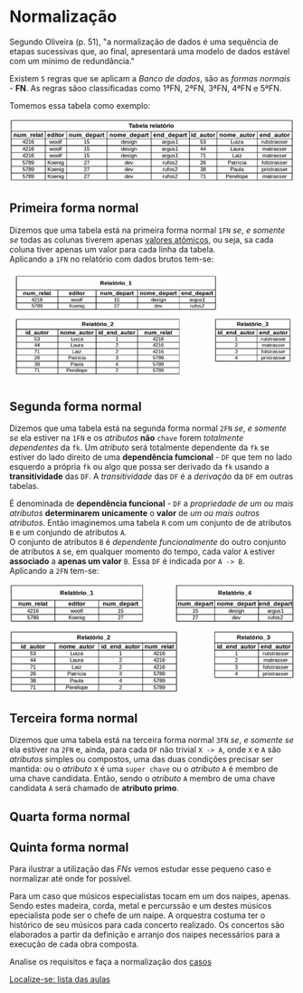 # Normalização

Segundo Oliveira (p. 51), "a normalização de dados é uma sequência de etapas sucessivas que, ao final, apresentará uma modelo de dados estável com um mínimo de redundância."

Existem `5` regras que se aplicam a *Banco de dados*, são as *formas normais* - **FN**. As regras sãoo classificadas como 1ªFN, 2ªFN, 3ªFN, 4ªFN e 5ªFN.

Tomemos essa tabela como exemplo:

![Relatório com dados brutos](img/tabelaFN_brutos.png "Relatório com dados brutos")


## Primeira forma normal

Dizemos que uma tabela está na primeira forma normal `1FN` *se*, *e somente se* todas as colunas tiverem apenas [valores atômicos](https://github.com/tmenegaz/db_dendezeiros/blob/master/assunto/exercicios1.md#8-qual-a-diferenção-entre-dado-e-informação), ou seja, sa cada coluna tiver apenas um valor para cada linha da tabela.  
Aplicando a `1FN` no relatório com dados brutos tem-se:

![Relatório_1FN](img/tabela_1FN.png "Relatório após aplicação da 1FN")

## Segunda forma normal

Dizemos que uma tabela está na segunda forma normal `2FN` *se*, *e somente se* ela estiver na `1FN` e os *atributos* **não** `chave` forem *totalmente dependentes* da `fk`. Um *atributo* será totalmente dependente da `fk` se estiver do lado direito de uma **dependência fumcional** - `DF` que tem no lado esquerdo a própria `fk` ou algo que possa ser derivado da `fk` usando a **transitividade** das `DF`. A *transitividade* das `DF` é a *derivação* da `DF` em outras tabelas. 

É denominada de **dependência funcional** - `DF` a *propriedade de um ou mais atributos* **determinarem** **unicamente** o **valor** de *um ou mais outros atributos*. Então imaginemos uma tabela `R` com um conjunto de de atributos `B` e um conjundo de atributos `A`.  
O conjunto de atributos `B` é *dependente funcionalmente* do outro conjunto de atributos `A` se, em qualquer momento do tempo, cada valor `A` estiver **associado** a **apenas um valor** `B`. Essa `DF` é indicada por `A -> B`.  
Aplicando a `2FN` tem-se:

![Relatório_2FN](img/tabela_2FN.png "Relatório após aplicação da 2FN")


## Terceira forma normal

Dizemos que uma tabela está na terceira forma normal `3FN` *se*, *e somente se* ela estiver na `2FN` e, ainda, para cada `DF` não trivial `X -> A`, onde `X` e `A` são *atributos* simples ou compostos, uma das duas condições precisar ser mantida: ou o *atributo* `X` é uma `super chave` ou o *atributo* `A` é membro de uma chave candidata. Então, sendo o *atributo* `A` membro de uma chave candidata `A` será chamado de **atributo primo**.

## Quarta forma normal

## Quinta forma normal

Para ilustrar a utilização das *FNs* vemos estudar esse pequeno caso e normalizar até onde for possível.

Para um caso que músicos especialistas tocam em um dos naipes, apenas. Sendo estes madeira, corda, metal e percurssão e um destes músicos epecialista pode ser o chefe de um naipe. A orquestra costuma ter o histórico de seu músicos para cada concerto realizado. Os concertos são elaborados a partir da definição e arranjo dos naipes necessários para a execução de cada obra composta.

Analise os requisitos e faça a normalização dos [casos](https://github.com/tmenegaz/db_dendezeiros/blob/master/assunto/casos.md#estudos-de-caso)

[Localize-se: lista das aulas](https://github.com/tmenegaz/db_dendezeiros/blob/master/assunto/lista.md#lista-de-aulas)
